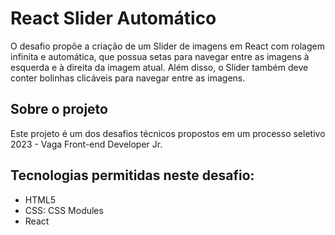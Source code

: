 # React Slider Automático

O desafio propõe a criação de um Slider de imagens em React com rolagem infinita e automática, que possua setas para navegar entre as imagens à esquerda e à direita da imagem atual. Além disso, o Slider também deve conter bolinhas clicáveis para navegar entre as imagens.

## Sobre o projeto

Este projeto é um dos desafios técnicos propostos em um processo seletivo 2023 - Vaga Front-end Developer Jr.

## Tecnologias permitidas neste desafio:

- HTML5
- CSS: CSS Modules
- React
